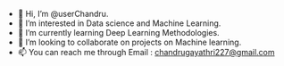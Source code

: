 - 👋 Hi, I’m @userChandru.
- 👀 I’m interested in Data science and Machine Learning.
- 🌱 I’m currently learning Deep Learning Methodologies.
- 💞️ I’m looking to collaborate on projects on Machine learning.
- 📫 You can reach me through Email : chandrugayathri227@gmail.com
